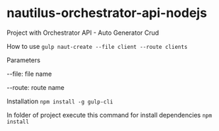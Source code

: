 # nautilus-orchestrator-api-nodejs
Project with Orchestrator API - Auto Generator Crud

How to use
`gulp naut-create --file client --route clients`

Parameters 

--file: file name 

--route: route name

Installation
`npm install -g gulp-cli`

In folder of project execute this command for install dependencies
`npm install`
